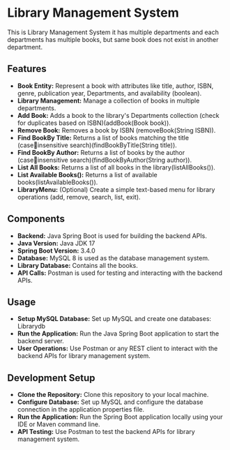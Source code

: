 # Library Management System

This is Library Management System it has multiple departments and each departments has multiple books, but same book does not exist in another department.

## Features

+ **Book Entity:** Represent a book with attributes like title, author, ISBN, genre, publication year, Departments, and availability (boolean).
+ **Library Management:** Manage a collection of books in multiple departments.
+ **Add Book:** Adds a book to the library's Departments collection (check for duplicates based on ISBN)(addBook(Book book)).
+ **Remove Book:** Removes a book by ISBN (removeBook(String ISBN)).
+ **Find BookBy Title:** Returns a list of books matching the title (caseinsensitive search)(findBookByTitle(String title)).
+ **Find BookBy Author:** Returns a list of books by the author (caseinsensitive search)(findBookByAuthor(String author)).
+ **List All Books:** Returns a list of all books in the library(listAllBooks()).
+ **List Available Books():** Returns a list of available books(listAvailableBooks()).
+ **LibraryMenu:** (Optional) Create a simple text-based menu for library operations (add, remove, search, list, exit).

## Components

+ **Backend:** Java Spring Boot is used for building the backend APIs.
+ **Java Version:** Java JDK 17
+ **Spring Boot Version:** 3.4.0
+ **Database:** MySQL 8 is used as the database management system.
+ **Library Database:** Contains all the books.
+ **API Calls:** Postman is used for testing and interacting with the backend APIs.

## Usage

+ **Setup MySQL Database:** Set up MySQL and create one databases: Librarydb
+ **Run the Application:** Run the Java Spring Boot application to start the backend server.
+ **User Operations:** Use Postman or any REST client to interact with the backend APIs for library management system.

## Development Setup

+ **Clone the Repository:** Clone this repository to your local machine.
+ **Configure Database:** Set up MySQL and configure the database connection in the application properties file.
+ **Run the Application:** Run the Spring Boot application locally using your IDE or Maven command line.
+ **API Testing:** Use Postman to test the backend APIs for library management system.
